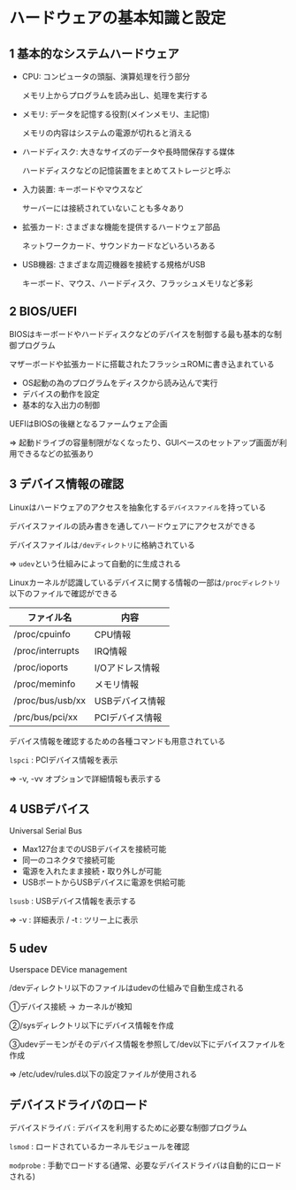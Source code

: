 # ハードウェアの基本知識と設定

## 1 基本的なシステムハードウェア

- CPU: コンピュータの頭脳、演算処理を行う部分

  メモリ上からプログラムを読み出し、処理を実行する

- メモリ: データを記憶する役割(メインメモリ、主記憶)

  メモリの内容はシステムの電源が切れると消える

- ハードディスク: 大きなサイズのデータや長時間保存する媒体

  ハードディスクなどの記憶装置をまとめてストレージと呼ぶ

- 入力装置: キーボードやマウスなど

  サーバーには接続されていないことも多々あり

- 拡張カード: さまざまな機能を提供するハードウェア部品

  ネットワークカード、サウンドカードなどいろいろある

- USB機器: さまざまな周辺機器を接続する規格がUSB

  キーボード、マウス、ハードディスク、フラッシュメモリなど多彩

## 2 BIOS/UEFI

BIOSはキーボードやハードディスクなどのデバイスを制御する最も基本的な制御プログラム

マザーボードや拡張カードに搭載されたフラッシュROMに書き込まれている

- OS起動の為のプログラムをディスクから読み込んで実行
- デバイスの動作を設定
- 基本的な入出力の制御

UEFIはBIOSの後継となるファームウェア企画

=> 起動ドライブの容量制限がなくなったり、GUIベースのセットアップ画面が利用できるなどの拡張あり

## 3 デバイス情報の確認

Linuxはハードウェアのアクセスを抽象化する`デバイスファイル`を持っている

デバイスファイルの読み書きを通してハードウェアにアクセスができる

デバイスファイルは`/devディレクトリ`に格納されている

=> `udev`という仕組みによって自動的に生成される

Linuxカーネルが認識しているデバイスに関する情報の一部は`/procディレクトリ`以下のファイルで確認ができる

|ファイル名      |内容|
|----------------|---------------|
|/proc/cpuinfo   |CPU情報        |
|/proc/interrupts|IRQ情報        |
|/proc/ioports   |I/Oアドレス情報|
|/proc/meminfo   |メモリ情報     |
|/proc/bus/usb/xx|USBデバイス情報|
|/prc/bus/pci/xx |PCIデバイス情報|

デバイス情報を確認するための各種コマンドも用意されている

`lspci` : PCIデバイス情報を表示

=> -v, -vv オプションで詳細情報も表示する


## 4 USBデバイス

Universal Serial Bus

- Max127台までのUSBデバイスを接続可能
- 同一のコネクタで接続可能
- 電源を入れたまま接続・取り外しが可能
- USBポートからUSBデバイスに電源を供給可能

`lsusb` : USBデバイス情報を表示する

=> -v : 詳細表示 / -t : ツリー上に表示

## 5 udev

Userspace DEVice management

/devディレクトリ以下のファイルはudevの仕組みで自動生成される

①デバイス接続 → カーネルが検知

②/sysディレクトリ以下にデバイス情報を作成

③udevデーモンがそのデバイス情報を参照して/dev以下にデバイスファイルを作成

=> /etc/udev/rules.d以下の設定ファイルが使用される

## デバイスドライバのロード

デバイスドライバ : デバイスを利用するために必要な制御プログラム

`lsmod` : ロードされているカーネルモジュールを確認

`modprobe` : 手動でロードする(通常、必要なデバイスドライバは自動的にロードされる)

